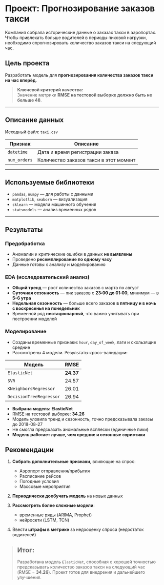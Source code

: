 # Проект: Прогнозирование заказов такси

Компания собрала исторические данные о заказах такси в аэропортах. Чтобы привлекать больше водителей в периоды пиковой нагрузки, необходимо спрогнозировать количество заказов такси на следующий час.

## Цель проекта

Разработать модель для **прогнозирования количества заказов такси на час вперёд**.

> **Ключевой критерий качества:**  
> Значение метрики **RMSE на тестовой выборке должно быть не больше 48**.

---

## Описание данных

Исходный файл: `taxi.csv`

| Признак     | Описание                                 |
|-------------|------------------------------------------|
| `datetime`  | Дата и время регистрации заказа          |
| `num_orders`| Количество заказов такси в этот момент   |

---

## Используемые библиотеки

- `pandas`, `numpy` — для работы с данными  
- `matplotlib`, `seaborn` — визуализация  
- `sklearn` — модели машинного обучения  
- `statsmodels` — анализ временных рядов

---

## Результаты

### Предобработка

- Аномалии и критические ошибки в данных **не выявлены**
- Проведено **ресемплирование по одному часу**
- Данные готовы к анализу и моделированию

### EDA (исследовательский анализ)

- **Общий тренд** — рост количества заказов с марта по август
- **Суточная сезонность** — пик заказов с **23:00 до 01:00**, минимум — в **5–6 утра**
- **Недельная сезонность** — больше всего заказов **в пятницу и в ночь с воскресенья на понедельник**
- Временной ряд **нестационарный**, что важно учитывать при построении моделей

### Моделирование

- Созданы временные признаки: `hour`, `day_of_week`, лаги и скользящие средние
- Рассмотрены 4 модели. Результаты кросс-валидации:

| Модель                 | RMSE |
|------------------------|------:|
| `ElasticNet`           | **24.37** |
| `SVR`                  | 24.57 |
| `KNeighborsRegressor`  | 26.01 |
| `DecisionTreeRegressor`| 26.94 |

- **Выбрана модель: ElasticNet**
- RMSE на тестовой выборке: **34.26**
- Модель уловила тренд и сезонность, точно предсказывала заказы до 2018-08-27
- Не смогла предсказать аномальные всплески (единичные пики)
- **Модель работает лучше, чем средние и сезонные эвристики**

## Рекомендации

1. **Собрать дополнительные признаки**, влияющие на спрос:
   - Аэропорт отправления/прибытия
   - Расписание рейсов
   - Погодные условия
   - Массовые мероприятия

2. **Периодически дообучать модель** на новых данных

3. **Рассмотреть более сложные модели**:
   - временные ряды (ARIMA, Prophet)
   - нейросети (LSTM, TCN)

4. Ввести **штрафы в метрике** за недооценку спроса (недостаток водителей)

>## Итог: 
> Разработана модель `ElasticNet`, способная с хорошей точностью предсказывать количество заказов такси на следующий час (RMSE = **34.26**). Проект готов для внедрения и дальнейшего улучшения.